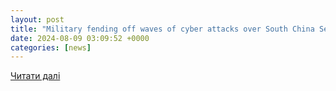 ```yaml
---
layout: post
title: "Military fending off waves of cyber attacks over South China Sea dispute | New Straits Times"
date: 2024-08-09 03:09:52 +0000
categories: [news]
---
```


[Читати далі](https://api.nst.com.my/news/nation/2024/08/1088804/hackers-targeting-malaysia-daily)
